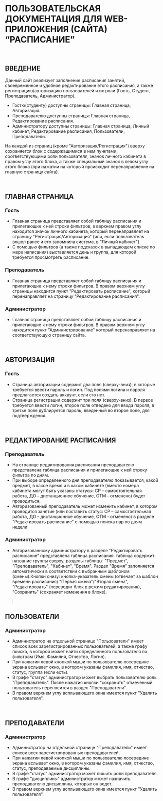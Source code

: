 # ПОЛЬЗОВАТЕЛЬСКАЯ ДОКУМЕНТАЦИЯ ДЛЯ WEB-ПРИЛОЖЕНИЯ (САЙТА) “РАСПИСАНИЕ”

&nbsp;
## ВВЕДЕНИЕ

Данный сайт реализует заполнение расписания занятий, своевременное и удобное редактирование этого расписания, а также регистрацию/авторизацию пользователей и их роли (Гость, Студент, Преподаватель, Администратор).
* Гостю(студенту) доступны страницы: Главная страница, Авторизация.
* Преподавателю доступны страницы: Главная страница, Редактирование расписания.
* Администратору доступны страницы: Главная страница, Личный кабинет, Редактирование расписания, Пользователи, Преподаватели.

На каждой из страниц (кроме "Авторизация/Регистрация") вверху сохраняется блок с содержащимися в нем пунктами, соответствующими роли пользователя, значок личного кабинета в правом углу этого блока, а также специальный значок в левом углу этого блока (при нажатии на который происходит перенаправление на главную страницу сайта).


&nbsp;
## ГЛАВНАЯ СТРАНИЦА

### Гость
* Главная страница представляет собой таблицу расписания и прилегающие к ней строки фильтров, в верхнем правом углу находится значок личного кабинета, который перенаправляет на страницу "Регистрация/Авторизация" (или, если пользователь вошел ранее и его запомнила система, в "Личный кабинет").
* С помощью фильтров (а также подсказок в выпадающем списке по мере написания) выставляется день и группа, для которой требуется просмотреть расписание.

### Преподаватель
* Главная страница представляет собой таблицу расписания и прилегающие к нему строки фильтров. В правом верхнем углу страницы находится пункт "Редактировать расписание", который перенаправляет на страницу "Редактирование расписания".

### Администратор
* Главная страница представляет собой таблицу расписания и прилегающие к нему строки фильтров. В правом верхнем углу находится пункт  "Администрирование" который перенаправляет на соответствующую страницу сайта.

&nbsp;
## АВТОРИЗАЦИЯ
### Гость
* Страница авторизации содержит два поля (сверху-вниз), в которые требуется ввести пароль и логин. Под полями логина и пароля предлагается создать аккаунт, если его нет.
* Страница регистрации содержит три поля (сверху-вниз). В первое требуется ввести логин, второе поле отведено для ввода пароля, в третье поле дублируется пароль, введенный во второе поле, для подтверждения.

&nbsp;
## РЕДАКТИРОВАНИЕ РАСПИСАНИЯ
### Преподаватель
* На странице редактирования расписания преподавателю представлена таблица расписания и прилегающие к ней строку фильтра по дням.
* При выборе определенного дня преподавателю показывается, какой предмет, в какое время и в каком кабинете (вместо номера кабинета могут быть указаны статусы: СР – самостоятельная работа, ДО – дистанционное обучение, ОТМ - отменено) будет проводиться.
* Авторизованный преподаватель может изменить кабинет, в котором проводится занятие (или поставить статус: СР – самостоятельная работа, ДО – дистанционное обучение, ОТМ - отменено) в разделе "Редактировать расписание" с помощью поиска пар по дням недели.

### Администратор
* Авторизованному администратору в разделе "Редактировать расписание" представлена таблица расписания. таблица содержит: название группы сверху, разделы таблицы: "Предмет", "Преподаватель", "Кабинет", "Время". Раздел "Время" заполняется автоматически в соответствии с выбранным шаблоном (смены).Кнопки снизу: кнопка-указатель смены (отвечает за шаблон времени расписания) "Первая смена"/"Вторая смена", "Редактировать" (переводит блок в режим редактирования), "Сохранить" (сохраняет изменения в блоке).

>&nbsp;
## ПОЛЬЗОВАТЕЛИ
### Администратор
* Администратор на отдельной странице "Пользователи" имеет список всех зарегистрированных пользователей, а также графу поиска, в которой может найти определенного пользователя по фильтрам (Имя, Фамилия, Отчество, Логин).
* При нажатии левой кнопкой мыши по пользователю посередине экрана вслывает окно, в котором указаны фамилия, имя, отчество, статус, группа (если есть).
* В графе "статус" администратор может выбрать пользователю роль "Преподаватель". После нажатия кнопки "сохранить" отмеченный пользователь переносится в раздел "Преподаватели".
* В правом верхнем углу всплывающего окна имеется пункт "Удалить пользователя".

&nbsp;
## ПРЕПОДАВАТЕЛИ
### Администратор
* Администратор на отдельной странице "Преподаватели" имеет список всех зарегистрированных преподавателей.
* При нажатии левой кнопкой мыши по пользователю посередине экрана вслывает окно, в котором указаны фамилия, имя, отчество, статус, преподаваемые дисциплины.
* В графе "статус" администратор может лишить роли преподавателя.
* В графе "дисциплины" администратор может назначить преподавателю дисциплины, которые он ведет.
* В правом верхнем углу всплывающего окна имеется пункт "Удалить пользователя".
